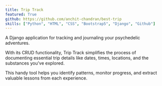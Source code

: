 ```yaml
---
title: Trip Track
featured: True
github: https://github.com/anchit-chandran/best-trip
skills: ["Python", "HTML", "CSS", "Bootstrap5", "Django", "Github"]
---
```


A Django application for tracking and journaling your psychedelic adventures.

With its CRUD functionality, Trip Track simplifies the process of documenting essential trip details like dates, times, locations, and the substances you've explored.

This handy tool helps you identify patterns, monitor progress, and extract valuable lessons from each experience.
